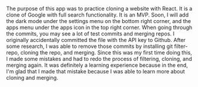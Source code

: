 The purpose of this app was to practice cloning a website with React. It is a clone of Google with full search functionality. It is an MVP. Soon, I will add the dark mode under the settings menu on the bottom right corner, and the apps menu under the apps icon in the top right corner. When going through the commits, you may see a lot of test commits and merging repos. I originally accidentally committed the file with the API key to Github. After some research, I was able to remove those commits by installing git filter-repo, cloning the repo, and merging. Since this was my first time doing this, I made some mistakes and had to redo the process of filtering, cloning, and merging again. It was definitely a learning experience because in the end, I'm glad that I made that mistake because I was able to learn more about cloning and merging.


